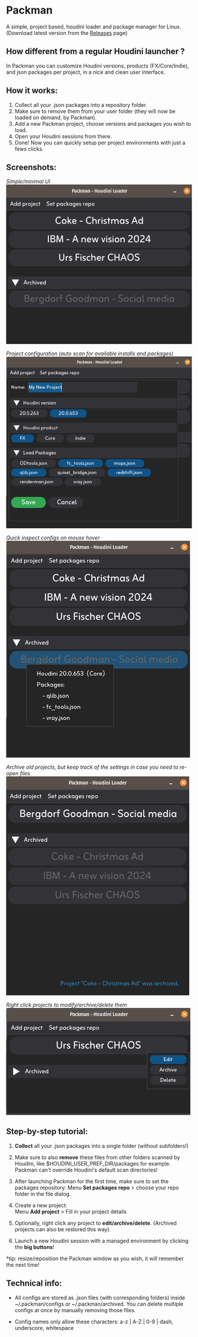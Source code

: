 # Packman
A simple, project based, houdini loader and package manager for Linux.   
(Download latest version from the [Releases](https://github.com/fabriciochamon/Packman/releases) page)

## How different from a regular Houdini launcher ?

In Packman you can customize Houdini versions, products (FX/Core/Indie), and json packages per project, in a nice and clean user interface.

## How it works:
1. Collect all your .json packages into a repository folder.
2. Make sure to remove them from your user folder (they will now be loaded on demand, by Packman).
3. Add a new Packman project, choose versions and packages you wish to load.
4. Open your Houdini sessions from there.
5. Done! Now you can quickly setup per project environments with just a fews clicks.

## Screenshots:

*Simple/minimal UI*  
![Packman UI](./images/screenshot1.png)

*Project configuration (auto scan for available installs and packages)*  
![Add project](./images/screenshot2.png)

*Quick inspect configs on mouse hover*  
![Config preview](./images/screenshot3.png)

*Archive old projects, but keep track of the settings in case you need to re-open files*  
![Archives](./images/screenshot4.png)

*Right click projects to modify/archive/delete them*    
![Mdify config](./images/screenshot5.png)

## Step-by-step tutorial:

1. **Collect** all your .json packages into a single folder (without subfolders!) 

2. Make sure to also **remove** these files from other folders scanned by Houdini, like $HOUDINI_USER_PREF_DIR/packages for example. Packman can't override Houdini's default scan directories!

3. After launching Packman for the first time, make sure to set the packages repository: 
Menu **Set packages repo** > choose your repo folder in the file dialog.

2. Create a new project:  
Menu **Add project**  > Fill in your project details

3. Optionally, right click any project to **edit/archive/delete**. (Archived projects can also be restored this way).

4. Launch a new Houdini session with a managed environment by clicking the **big buttons**!

*tip: resize/reposition the Packman window as you wish, it will remember the next time!

## Technical info:

- All configs are stored as .json files (with corresponding folders) inside ~/.packman/configs or ~/.packman/archived. You can delete multiple configs at once by manually removing those files.

- Config names only allow these characters: a-z | A-Z | 0-9 | dash, underscore, whitespace







